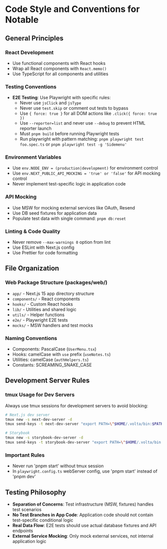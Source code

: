 # Code Style and Conventions for Notable

## General Principles

### React Development
- Use functional components with React hooks
- Wrap all React components with `React.memo()`
- Use TypeScript for all components and utilities

### Testing Conventions
- **E2E Testing**: Use Playwright with specific rules:
  - Never use `jsClick` and `jsType`
  - Never use `test.skip` or comment out tests to bypass
  - Use `{ force: true }` for all DOM actions like `.click({ force: true })`
  - Use `--reporter=list` and never use `--debug` to prevent HTML reporter launch
  - Must `pnpm build` before running Playwright tests
  - Run playwright with pattern matching: `pnpm playwright test foo.spec.ts` or `pnpm playwright test -g 'Sidemenu'`

### Environment Variables
- Use `env.NODE_ENV = (production|development)` for environment control
- Use `env.NEXT_PUBLIC_API_MOCKING = 'true' or 'false'` for API mocking control
- Never implement test-specific logic in application code

### API Mocking
- Use MSW for mocking external services like OAuth, Resend
- Use DB seed fixtures for application data
- Populate test data with single command: `pnpm db:reset`

### Linting & Code Quality
- Never remove `--max-warnings 0` option from lint
- Use ESLint with Next.js config
- Use Prettier for code formatting

## File Organization

### Web Package Structure (packages/web/)
- `app/` - Next.js 15 app directory structure
- `components/` - React components
- `hooks/` - Custom React hooks
- `lib/` - Utilities and shared logic
- `utils/` - Helper functions
- `e2e/` - Playwright E2E tests
- `mocks/` - MSW handlers and test mocks

### Naming Conventions
- Components: PascalCase (`UserMenu.tsx`)
- Hooks: camelCase with `use` prefix (`useNotes.ts`)
- Utilities: camelCase (`authHelpers.ts`)
- Constants: SCREAMING_SNAKE_CASE

## Development Server Rules

### tmux Usage for Dev Servers
Always use tmux sessions for development servers to avoid blocking:

```bash
# Next.js dev server
tmux new -s next-dev-server -d
tmux send-keys -t next-dev-server "export PATH=\"$HOME/.volta/bin:$PATH\" && cd $(pwd) && pnpm run dev" Enter

# Storybook
tmux new -s storybook-dev-server -d
tmux send-keys -t storybook-dev-server "export PATH=\"$HOME/.volta/bin:$PATH\" && cd $(pwd) && pnpm run storybook" Enter
```

### Important Rules
- Never run 'pnpm start' without tmux session
- In `playwright.config.ts` webServer config, use 'pnpm start' instead of 'pnpm dev'

## Testing Philosophy
- **Separation of Concerns**: Test infrastructure (MSW, fixtures) handles test scenarios
- **No Test Branches in App Code**: Application code should not contain test-specific conditional logic
- **Real Data Flow**: E2E tests should use actual database fixtures and API endpoints
- **External Service Mocking**: Only mock external services, not internal application logic